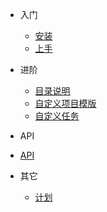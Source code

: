 - 入门
  - [安装](zh-cn/install)
  - [上手](zh-cn/start)
  
- 进阶
  - [目录说明](zh-cn/dir)
  - [自定义项目模版](zh-cn/template)
  - [自定义任务](zh-cn/task)
  
- API
- [API](zh-cn/api)

- 其它
  - [计划](zh-cn/plan)
